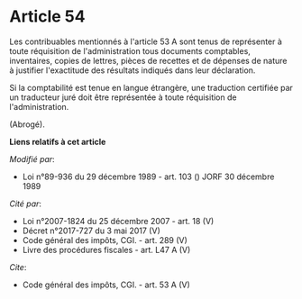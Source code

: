 # Article 54

Les contribuables mentionnés à l'article 53 A sont tenus de représenter à toute réquisition de l'administration tous
documents comptables, inventaires, copies de lettres, pièces de recettes et de dépenses de nature à justifier l'exactitude
des résultats indiqués dans leur déclaration. 

Si la comptabilité est tenue en langue étrangère, une traduction certifiée par un traducteur juré doit être représentée à
toute réquisition de l'administration. 

(Abrogé).

**Liens relatifs à cet article**

_Modifié par_:

  - Loi n°89-936 du 29 décembre 1989 - art. 103 () JORF 30 décembre 1989

_Cité par_:

  - Loi n°2007-1824 du 25 décembre 2007 - art. 18 (V)
  - Décret n°2017-727 du 3 mai 2017 (V)
  - Code général des impôts, CGI. - art. 289 (V)
  - Livre des procédures fiscales - art. L47 A (V)

_Cite_:

  - Code général des impôts, CGI. - art. 53 A (V)
